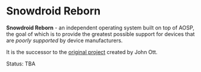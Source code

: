 # Snowdroid Reborn
**Snowdroid Reborn** - an independent operating system built on top of AOSP, the goal of which is to provide the greatest possible support for devices that are _poorly supported_ by device manufacturers.

It is the successor to the [original project](https://github.com/SnowDroid) created by John Ott.

Status: TBA
